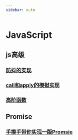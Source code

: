 ```yaml
---
sidebar: auto
---
```


# JavaScript

## js高级

### [防抖的实现](./防抖的实现.md)
### [call和apply的模拟实现](./call和apply的模拟实现.md)
### [高阶函数](./高阶函数.md)

## Promise
### [手摸手带你实现一版Promsie](./promise手写实现.md)
